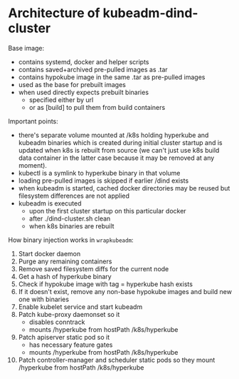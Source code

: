 # Architecture of kubeadm-dind-cluster

Base image:

* contains systemd, docker and helper scripts
* contains saved+archived pre-pulled images as .tar
* contains hypokube image in the same .tar as pre-pulled images
* used as the base for prebuilt images
* when used directly expects prebuilt binaries
  * specified either by url
  * or as [build] to pull them from build containers

Important points:
* there's separate volume mounted at /k8s holding hyperkube and
  kubeadm binaries which is created during initial cluster startup and
  is updated when k8s is rebuilt from source (we can't just use k8s
  build data container in the latter case because it may be removed at
  any moment).
* kubectl is a symlink to hyperkube binary in that volume
* loading pre-pulled images is skipped if earlier /dind exists
* when kubeadm is started, cached docker directories may be reused
  but filesystem differences are not applied
* kubeadm is executed
  * upon the first cluster startup on this particular docker
  * after ./dind-cluster.sh clean
  * when k8s binaries are rebuilt

How binary injection works in `wrapkubeadm`:
1. Start docker daemon
1. Purge any remaining containers
1. Remove saved filesystem diffs for the current node
1. Get a hash of hyperkube binary
1. Check if hypokube image with tag = hyperkube hash exists
1. If it doesn't exist, remove any non-base hypokube images and build new one with binaries
1. Enable kubelet service and start kubeadm
1. Patch kube-proxy daemonset so it
   * disables conntrack
   * mounts /hyperkube from hostPath /k8s/hyperkube
1. Patch apiserver static pod so it
   * has necessary feature gates
   * mounts /hyperkube from hostPath /k8s/hyperkube
1. Patch controller-manager and scheduler static pods so they mount
   /hyperkube from hostPath /k8s/hyperkube
